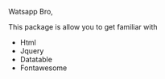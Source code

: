 
Watsapp Bro,

This package is allow you to get familiar with
- Html
- Jquery
- Datatable
- Fontawesome
